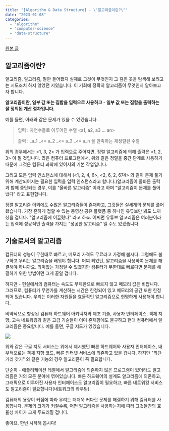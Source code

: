 ```yaml
---
title: "[Algorithm & Data Structure] - \"알고리즘이란?\""
date: "2023-01-08"
categories: 
  - "algorithm"
  - "computer-science"
  - "data-structure"
---
```


[원본 글](https://gdsanadev.com/computer-science/algorithm/algorithm-data-structure-%ec%95%8c%ea%b3%a0%eb%a6%ac%ec%a6%98%ec%9d%b4%eb%9e%80/)

## 알고리즘이란?

알고리즘, 알고리즘, 말만 들어봤지 실제로 그것이 무엇인지 그 깊은 곳을 탐색해 보려고는 시도조치 하지 않았던 저였습니다. 이 기회에 정확히 알고리즘이 무엇인지 알아보고자 합니다.

**알고리즘이란, 일부 값 또는 집합을 입력으로 사용하고 - 일부 값 또는 집합을 출력하는 잘 정의된 계산 절차입니다.**

예를 들면, 아래와 같은 문제가 있을 수 있겠습니다.

> 입력 : 자연수들로 이루어진 수열 <a1, a2, a3 ... an\>
> 
> 출력 : _a_1 _<= a_2 _<= a_3 _<= a_n 을 만족하는 재정렬된 수열

위의 경우에서는 <1, 3, 2> 가 입력으로 주어지면, 정렬 알고리즘에 의해 출력은 <1, 2, 3> 이 될 것입니다. 많은 컴퓨터 프로그램에서, 위와 같은 정렬을 중간 단계로 사용하기 때문에 그것은 컴퓨터 과학에 있어서의 기본 작업입니다.

그리고 모든 입력 인스턴스에 대해서 (<1, 2, 4, 6>, <2, 6, 2, 674> 와 같이 문제 풀기 위해 계산되어지는 필요한 입력을 입력 인스턴스라고 합니다.)알고리즘이 올바른 출력과 함께 중단되는 경우, 이를 "올바른 알고리즘" 이라고 하며 "알고리즘이 문제를 풀어냈다" 라고 표현합니다.

정렬 알고리즘 이외에도 수많은 알고리즘들이 존재하고, 그것들은 실세계의 문제를 풀어왔습니다. 가장 흔하게 접할 수 있는 동영상 공유 플랫폼 중 하나인 유튜브만 봐도 느끼셨을 겁니다. "알고리즘에 이끌렸다" 라고 하죠. 어쩌면 유튜브 알고리즘은 여러분이라는 입력에 성공적인 출력을 가지는 "성공한 알고리즘" 일 수도 있겠습니다.

## 기술로서의 알고리즘

컴퓨터의 성능이 무한대로 빠르고, 메모리 가격도 무료라고 가정해 봅시다. 그럼에도 불구하고 우리는 알고리즘을 배워야 합니다. 어찌 되었던, 알고리즘을 사용하여 문제를 해결해야 하니까요. 의미없는 가정일 수 있겠지만 컴퓨터가 무한대로 빠르다면 문제를 해결하기 위한 방법이면 그게 끝일 겁니다.

하지만 - 현실에서의 컴퓨터는 속도도 무제한으로 빠르지 않고 메모리 값은 비쌉니다. 그러므로, 컴퓨터가 무언가를 계산하는 시간은 한정되어 있고 메모리의 공간 또한 한정되어 있습니다. 우리는 이러한 자원들을 효율적인 알고리즘으로 현명하게 사용해야 합니다.

비약적으로 향상된 컴퓨터 하드웨어 아키텍쳐와 제조 기술, 사용자 인터페이스, 객체 지향, 고속 네트워킹과 같은 고급 기술들이 이미 존재함에도 불구하고 현대 컴퓨터에서 알고리즘은 중요합니다. 예를 들면, 구글 지도가 있겠습니다.

![](https://gdsanadev.com/wp-content/uploads/2023/01/스크린샷-2023-01-08-오후-11.04.04-1024x633.png)

위와 같은 구글 지도 서비스는 위에서 제시했던 빠른 하드웨어와 사용자 인터페이스, 내부적으로는 객체 지향 코드, 빠른 인터넷 서비스에 의존하고 있을 겁니다. 하지만 "최단 거리 찾기" 와 같은 기능의 경우 알고리즘이 꼭 필요합니다.

단순히 - 애플리케이션 레벨에서 알고리즘에 의존하지 않은 프로그램이 있더라도 알고리즘은 거의 모든 분야에 엮여있습니다. 빠른 하드웨어의 설계도 알고리즘에 의존하고, 그래픽으로 이루어진 사용자 인터페이스도 알고리즘이 필요하고, 빠른 네트워킹 서비스도 알고리즘이 필요합니다(네트워크의 라우팅).

컴퓨터의 용량이 커짐에 따라 우리는 더더욱 커다란 문제를 해결하기 위해 컴퓨터를 사용합니다. 문제의 크기가 커질수록, 어떤 알고리즘을 사용하는지에 따라 그것들간의 효율성 차이가 크게 두드러질 겁니다.

좋아요, 한번 시작해 봅시다!
